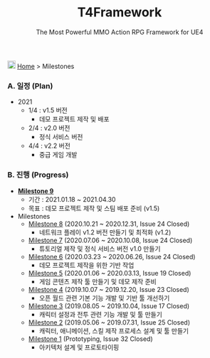 ﻿---
layout: page
title: T4Framework
subtitle: The Most Powerful MMO Action RPG Framework for UE4
---
<img src="https://t4framework.com/img/Folders2.png" width="18px" height="18px"> [Home](https://t4framework.com/index) > Milestones

### A. 일정 (Plan)

- 2021
  - 1/4 : v1.5 버전 
    - 데모 프로젝트 제작 및 배포
  - 2/4 : v2.0 버전 
    - 정식 서비스 버전
  - 4/4 : v2.2 버전 
    - 중급 게임 개발

### B. 진행 (Progress)

- [**Milestone 9**](https://t4framework.com/T4Framework_Milestone9_Achieved/)
  - 기간 : 2021.01.18 ~ 2021.04.30
  - 목표 : 데모 프로젝트 제작 및 스팀 배포 준비 (v1.5)
- Milestones
  - [Milestone 8](https://t4framework.com/T4Framework_Milestone8_Achieved/) (2020.10.21 ~ 2020.12.31, Issue 24 Closed)
    - 네트워크 플레이 v1.2 버전 만들기 및 최적화 (v1.2)
  - [Milestone 7](https://t4framework.com/T4Framework_Milestone7_Achieved/) (2020.07.06 ~ 2020.10.08, Issue 24 Closed)
    - 튜토리얼 제작 및 정식 서비스 버전 v1.0 만들기
  - [Milestone 6](https://t4framework.com/T4Framework_Milestone6_Achieved/) (2020.03.23 ~ 2020.06.26, Issue 24 Closed)
    - 데모 프로젝트 제작을 위한 기반 작업
  - [Milestone 5](https://t4framework.com/T4Framework_Milestone5_Achieved/) (2020.01.06 ~ 2020.03.13, Issue 19 Closed)
    - 게임 콘텐츠 제작 툴 만들기 및 데모 제작 준비
  - [Milestone 4](https://t4framework.com/T4Framework_Milestone4_Achieved/) (2019.10.07 ~ 2019.12.20, Issue 23 Closed)
    - 오픈 월드 관련 기본 기능 개발 및 기반 툴 개선하기
  - [Milestone 3](https://t4framework.com/T4Framework_Milestone3_Achieved/) (2019.08.05 ~ 2019.10.04, Issue 17 Closed)
    - 캐릭터 설정과 전투 관련 기능 개발 및 툴 만들기
  - [Milestone 2](https://t4framework.com/T4Framework_Milestone2_Achieved/) (2019.05.06 ~ 2019.07.31, Issue 25 Closed)
    - 캐릭터, 애니메이션, 스킬 제작 프로세스 설계 및 툴 만들기
  - [Milestone 1](https://t4framework.com/T4Framework_Milestone1_Achieved/) (Prototyping, Issue 32 Closed)
    - 아키텍처 설계 및 프로토타이핑
